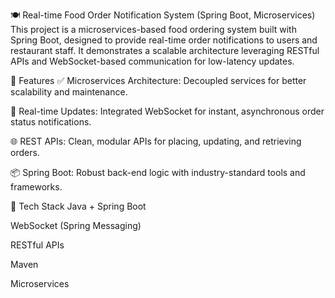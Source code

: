 🍽️ Real-time Food Order Notification System (Spring Boot, Microservices)
This project is a microservices-based food ordering system built with Spring Boot, designed to provide real-time order notifications to users and restaurant staff. It demonstrates a scalable architecture leveraging RESTful APIs and WebSocket-based communication for low-latency updates.

🔧 Features
✅ Microservices Architecture: Decoupled services for better scalability and maintenance.

🔄 Real-time Updates: Integrated WebSocket for instant, asynchronous order status notifications.

🌐 REST APIs: Clean, modular APIs for placing, updating, and retrieving orders.

📦 Spring Boot: Robust back-end logic with industry-standard tools and frameworks.

📁 Tech Stack
Java + Spring Boot

WebSocket (Spring Messaging)

RESTful APIs

Maven

Microservices
